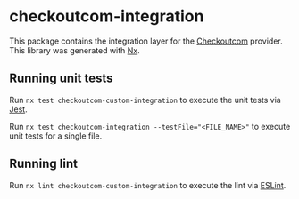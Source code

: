 # checkoutcom-integration

This package contains the integration layer for the [Checkoutcom](https://www.checkoutcom.com/) provider.
This library was generated with [Nx](https://nx.dev).

## Running unit tests

Run `nx test checkoutcom-custom-integration` to execute the unit tests via [Jest](https://jestjs.io).

Run `nx test checkoutcom-integration --testFile="<FILE_NAME>"` to execute unit tests for a single file.

## Running lint

Run `nx lint checkoutcom-custom-integration` to execute the lint via [ESLint](https://eslint.org/).
